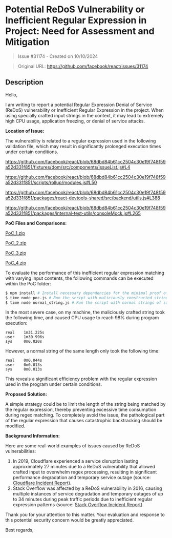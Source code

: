 # Potential ReDoS Vulnerability or Inefficient Regular Expression in Project: Need for Assessment and Mitigation

> Issue #31174 - Created on 10/10/2024

> Original URL: https://github.com/facebook/react/issues/31174

## Description

Hello,

I am writing to report a potential Regular Expression Denial of Service (ReDoS) vulnerability or Inefficient Regular Expression in the project. When using specially crafted input strings in the context, it may lead to extremely high CPU usage, application freezing, or denial of service attacks.

**Location of Issue:**

The vulnerability is related to a regular expression used in the following validation file, which may result in significantly prolonged execution times under certain conditions.

https://github.com/facebook/react/blob/68dbd84b61cc2504c30e19f748f59a52d331f851/fixtures/dom/src/components/IssueList.js#L4

https://github.com/facebook/react/blob/68dbd84b61cc2504c30e19f748f59a52d331f851/scripts/rollup/modules.js#L50

https://github.com/facebook/react/blob/68dbd84b61cc2504c30e19f748f59a52d331f851/packages/react-devtools-shared/src/backend/utils.js#L388

https://github.com/facebook/react/blob/68dbd84b61cc2504c30e19f748f59a52d331f851/packages/internal-test-utils/consoleMock.js#L265

**PoC Files and Comparisons:**

[PoC_1.zip](https://github.com/user-attachments/files/17326529/PoC_1.zip)

[PoC_2.zip](https://github.com/user-attachments/files/17326530/PoC_2.zip)

[PoC_3.zip](https://github.com/user-attachments/files/17326532/PoC_3.zip)

[PoC_4.zip](https://github.com/user-attachments/files/17326533/PoC_4.zip)

To evaluate the performance of this inefficient regular expression matching with varying input contents, the following commands can be executed within the PoC folder:

```bash
$ npm install # Install necessary dependencies for the minimal proof of concept environment.
$ time node poc.js # Run the script with maliciously constructed string and record the running time.
$ time node normal_string.js # Run the script with normal strings of same length and record the running time.
```

In the most severe case, on my machine, the maliciously crafted string took the following time, and caused CPU usage to reach 98% during program execution:

```
real    1m31.225s
user    1m30.996s
sys     0m0.020s
```

However, a normal string of the same length only took the following time:

```
real    0m0.044s
user    0m0.013s
sys     0m0.013s
```

This reveals a significant efficiency problem with the regular expression used in the program under certain conditions.

**Proposed Solution:**

A simple strategy could be to limit the length of the string being matched by the regular expression, thereby preventing excessive time consumption during regex matching. To completely avoid the issue, the pathological part of the regular expression that causes catastrophic backtracking should be modified.

**Background Information:**

Here are some real-world examples of issues caused by ReDoS vulnerabilities:

1. In 2019, Cloudflare experienced a service disruption lasting approximately 27 minutes due to a ReDoS vulnerability that allowed crafted input to overwhelm regex processing, resulting in significant performance degradation and temporary service outage (source: [Cloudflare Incident Report](https://blog.cloudflare.com/details-of-the-cloudflare-outage-on-july-2-2019/)).
2. Stack Overflow was affected by a ReDoS vulnerability in 2016, causing multiple instances of service degradation and temporary outages of up to 34 minutes during peak traffic periods due to inefficient regular expression patterns (source: [Stack Overflow Incident Report](http://stackstatus.net/post/147710624694/outage-postmortem-july-20-2016)).

Thank you for your attention to this matter. Your evaluation and response to this potential security concern would be greatly appreciated.

Best regards,
